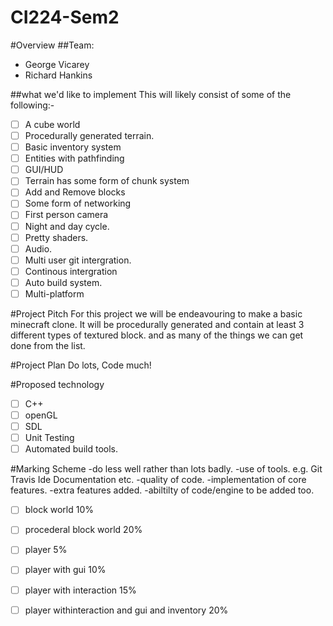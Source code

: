# CI224-Sem2 

#Overview
##Team:
- George Vicarey
- Richard Hankins

##what we'd like to implement
This will likely consist of some of the following:-
- [ ] A cube world
- [ ] Procedurally generated terrain.
- [ ] Basic inventory system
- [ ] Entities with pathfinding
- [ ] GUI/HUD
- [ ] Terrain has some form of chunk system
- [ ] Add and Remove blocks
- [ ] Some form of networking
- [ ] First person camera
- [ ] Night and day cycle.
- [ ] Pretty shaders.
- [ ] Audio.
- [ ] Multi user git intergration.
- [ ] Continous intergration
- [ ] Auto build system.
- [ ] Multi-platform

#Project Pitch
For this project we will be endeavouring to make a basic minecraft clone. It will be procedurally generated and contain at least 3 different types of textured block. and as many of the things we can get done from the list.

#Project Plan
Do lots, Code much!

#Proposed technology
- [ ] C++
- [ ] openGL
- [ ] SDL
- [ ] Unit Testing
- [ ] Automated build tools.

#Marking Scheme
-do less well rather than lots badly.
-use of tools. e.g. Git Travis Ide Documentation etc.
-quality of code.
-implementation of core features.
-extra features added.
-abiltilty of code/engine to be added too.

- [ ] block world 10% 
- [ ] procederal block world 20%

- [ ] player 5%
- [ ] player with gui 10%
- [ ] player with interaction 15%
- [ ] player withinteraction and gui and inventory 20%


